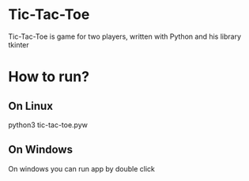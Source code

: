 # Tic-Tac-Toe
Tic-Tac-Toe is game for two players, written with Python and his library tkinter

# How to run?
## On Linux 
python3 tic-tac-toe.pyw
## On Windows
On windows you can run app by double click
